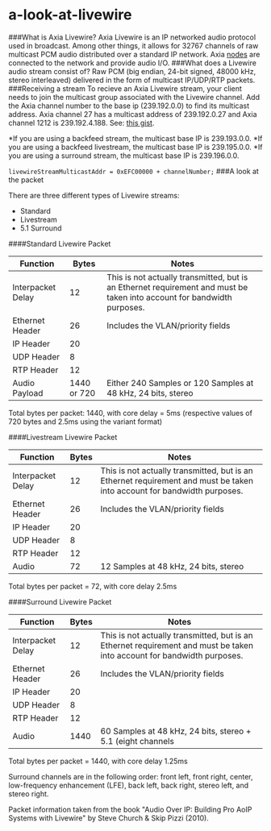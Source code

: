 a-look-at-livewire
==================

###What is Axia Livewire?
Axia Livewire is an IP networked audio protocol used in broadcast. Among other things, it allows for 32767 channels of raw multicast PCM audio distributed over a standard IP network. Axia <a href="http://axiaaudio.com/xnodes">nodes</a> are connected to the network and provide audio I/O.
###What does a Livewire audio stream consist of?
Raw PCM (big endian, 24-bit signed, 48000 kHz, stereo interleaved) delivered in the form of multicast IP/UDP/RTP packets.
###Receiving a stream
To recieve an Axia Livewire stream, your client needs to join the multicast group associated with the Livewire channel. Add the Axia channel number to the base ip (239.192.0.0) to find its multicast address. Axia channel 27 has a multicast address of 239.192.0.27 and  Axia channel 1212 is 239.192.4.188. See: <a href = "https://gist.github.com/kylophone/a10e2c88ced3bf5e7674">this gist</a>.

*If you are using a backfeed stream, the multicast base IP is 239.193.0.0.
*If you are using a backfeed livestream, the multicast base IP is 239.195.0.0.
*If you are using a surround stream, the multicast base IP is 239.196.0.0.

`livewireStreamMulticastAddr = 0xEFC00000 + channelNumber;`
###A look at the packet

There are three different types of Livewire streams:

* Standard
* Livestream
* 5.1 Surround

####Standard Livewire Packet

| Function          | Bytes | Notes                                                                                                                   |
|-------------------|-------|-------------------------------------------------------------------------------------------------------------------------|
| Interpacket Delay | 12    | This is not actually transmitted, but is an Ethernet requirement and must be taken into account for bandwidth purposes. |
| Ethernet Header   | 26    | Includes the VLAN/priority fields                                                                                       |
| IP Header         | 20    |                                                                                                                         |
| UDP Header        | 8     |                                                                                                                         |
| RTP Header        | 12    |                                                                                                                         |
| Audio Payload     | 1440 or 720  | Either 240 Samples or 120 Samples at 48 kHz, 24 bits, stereo                                                    |

Total bytes per packet: 1440, with core delay = 5ms (respective values of 720 bytes and 2.5ms using the variant format)

####Livestream Livewire Packet

| Function          | Bytes | Notes                                                                                                                   |
|-------------------|-------|-------------------------------------------------------------------------------------------------------------------------|
| Interpacket Delay | 12    | This is not actually transmitted, but is an Ethernet requirement and must be taken into account for bandwidth purposes. |
| Ethernet Header   | 26    | Includes the VLAN/priority fields                                                                                       |
| IP Header         | 20    |                                                                                                                         |
| UDP Header        | 8     |                                                                                                                         |
| RTP Header        | 12    |                                                                                                                         |
| Audio             | 72    | 12 Samples at 48 kHz, 24 bits, stereo                                                                                   |

Total bytes per packet = 72, with core delay 2.5ms

####Surround Livewire Packet

| Function          | Bytes | Notes                                                                                                                   |
|-------------------|-------|-------------------------------------------------------------------------------------------------------------------------|
| Interpacket Delay | 12    | This is not actually transmitted, but is an Ethernet requirement and must be taken into account for bandwidth purposes. |
| Ethernet Header   | 26    | Includes the VLAN/priority fields                                                                                       |
| IP Header         | 20    |                                                                                                                         |
| UDP Header        | 8     |                                                                                                                         |
| RTP Header        | 12    |                                                                                                                         |
| Audio             | 1440  | 60 Samples at 48 kHz, 24 bits, stereo + 5.1 (eight channels                                                             |

Total bytes per packet = 1440, with core delay 1.25ms

Surround channels are in the following order: front left, front right, center, low-frequency enhancement (LFE), back left, back right, stereo left, and stereo right.


Packet information taken from the book "Audio Over IP: Building Pro AoIP Systems with Livewire" by Steve Church & Skip Pizzi (2010).

